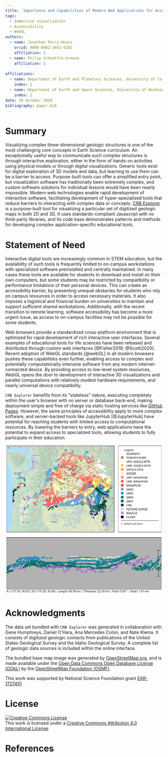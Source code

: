 ```yaml
---
title: 'Importance and Capabilities of Modern Web Applications for Accessible Education: Demonstration of a Purpose-Built Application for Visualizing Geologic Data in 3D'
tags:
  - Immersive visualization
  - Accessibility
  - WebGL
authors:
  - name: Jonathan Perry-Houts
    orcid: 0000-0002-3652-6202
    affiliation: 1
  - name: Philip Schoettle-Greene
    affiliation: 2

affiliations:
  - name: Department of Earth and Planetary Sciences, University of California, Davis
    index: 1
  - name: Department of Earth and Space Sciences, University of Washington, Seattle
    index: 2
date: 28 October 2020
bibliography: paper.bib
---
```


# Summary

Visualizing complex three-dimensional geologic structures is one of the most challenging core concepts in Earth Science curriculum.
An exceptionally useful way to communicate such complex structures is through interactive exploration, either in the form of hands-on activities using physical models or through digital visualizations.
Generic tools exist for digital exploration of 3D models and data, but learning to use them can be a barrier to access.
Purpose-built tools can offer a simplified entry point, but visualization software has traditionally been extremely complex, and custom software solutions for individual lessons would have been nearly impossible.
Modern web technologies enable rapid development of interactive software, facilitating development of hyper-specialized tools that reduce barriers to interacting with complex data or concepts.
[CRB Explorer](https://jperryhouts.github.io/CRB-Explorer/) is a purpose-built tool for visualizing a particular set of digitized geologic maps in both 2D and 3D.
It uses standards-compliant Javascript with no third-party libraries, and its code base demonstrates patterns and methods for developing complex application-specific educational tools.

# Statement of Need

Interactive digital tools are increasingly common in STEM education, but the availability of such tools is frequently limited to on-campus workstations with specialized software preinstalled and centrally maintained.
In many cases these tools are available for students to download and install on their own computers, but some students may be restricted by compatibility or performance limitations of their personal devices.
This can create an accessibility barrier, by presenting unequal obstacles for students who rely on campus resources in order to access necessary materials.
It also imposes a logistical and financial burden on universities to maintain and support sufficient shared workstations.
Additionally, with the recent transition to remote learning, software accessibility has become a more urgent issue, as access to on-campus facilities may not be possible for some students.

Web browsers provide a standardized cross-platform environment that is optimized for rapid development of rich interactive user interfaces.
Several examples of educational tools for life sciences have been released and distributed through custom web interfaces [@Fisher2019; @Scotti2020].
Recent adoption of WebGL standards [@webGL] in all modern browsers pushes these capabilities even further, enabling access to complex and potentially computationally-intensive software from any modern internet-connected device.
By providing access to low-level system resources, WebGL opens the door to development of interactive 3D visualizations and parallel computations with relatively modest hardware requirements, and nearly universal device compatibility.

`CRB Explorer` benefits from its "stateless" nature, executing completely within the user's browser with no server or database back-end, making deployment simple and free of charge via static hosting services like [GitHub Pages](https://pages.github.com/).
However, the same principles of accessibility apply to more complex software, and server-backed tools like JupyterHub [@JupyterHub] have potential for reaching students with limited access to computational resources.
By lowering the barriers to entry, web applications have the potential to expand access to specialized tools, allowing students to fully participate in their education.

![CRB Explorer is an interactive tool for visualizing geologic contacts within the Columbia River Flood Basalts](screenshot.png)

# Acknowledgments
The data set bundled with `CRB Explorer` was generated in collaboration with Gene Humphreys, Daniel O'Hara, Ana Mercedes Col&oacute;n, and Nate Klema. It consists of digitized geologic contacts from publications of the United States Geological Survey and the Idaho Geological Survey. A complete list of geologic data sources is included within the online interface.

The bundled base map image was generated by [OpenStreetMap.org](https://www.openstreetmap.org/export#map=7/46.054/-120.004&layers=C), and is made available under the [Open Data Commons Open Database License (ODbL)](https://opendatacommons.org/licenses/odbl/) by the [OpenStreetMap Foundation (OSMF)](https://osmfoundation.org/).

This work was supported by National Science Foundation grant [EAR-1727451](https://www.nsf.gov/awardsearch/showAward?AWD_ID=1727451).

# License
<a rel="license" href="http://creativecommons.org/licenses/by/4.0/"><img alt="Creative Commons License" style="border-width:0" src="https://i.creativecommons.org/l/by/4.0/88x31.png" /></a><br />This work is licensed under a <a rel="license" href="http://creativecommons.org/licenses/by/4.0/">Creative Commons Attribution 4.0 International License</a>.

# References
